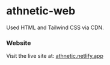 # athnetic-web

Used HTML and Tailwind CSS via CDN.

### Website 
Visit the live site at: [athnetic.netlify.app](https://athnetic.netlify.app)

